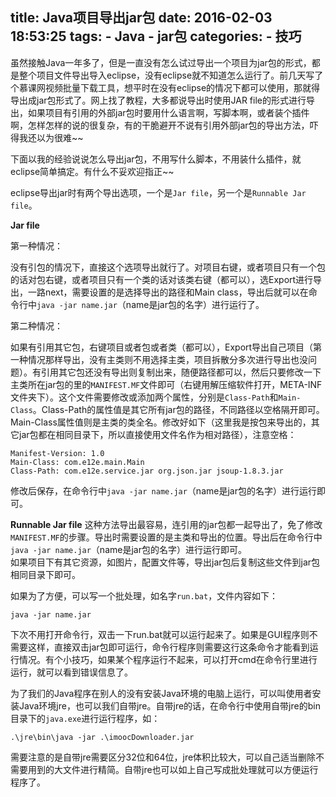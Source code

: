 title: Java项目导出jar包
date: 2016-02-03 18:53:25
tags:
	- Java
	- jar包
categories:
	- 技巧
---
虽然接触Java一年多了，但是一直没有怎么试过导出一个项目为jar包的形式，都是整个项目文件导出导入eclipse，没有eclipse就不知道怎么运行了。前几天写了个慕课网视频批量下载工具，想平时在没有eclipse的情况下都可以使用，那就得导出成jar包形式了。网上找了教程，大多都说导出时使用JAR file的形式进行导出，如果项目有引用的外部jar包时要用什么语言啊，写脚本啊，或者装个插件啊，怎样怎样的说的很复杂，有的干脆避开不说有引用外部jar包的导出方法，吓得我还以为很难~~

<!--more-->
下面以我的经验说说怎么导出jar包，不用写什么脚本，不用装什么插件，就eclipse简单搞定。有什么不妥欢迎指正~~

eclipse导出jar时有两个导出选项，一个是`Jar file`，另一个是`Runnable Jar file`。

**Jar file**

第一种情况：

没有引包的情况下，直接这个选项导出就行了。对项目右键，或者项目只有一个包的话对包右键，或者项目只有一个类的话对该类右键（都可以），选Export进行导出，一路next，需要设置的是选择导出的路径和Main class，导出后就可以在命令行中`java -jar name.jar`（name是jar包的名字）进行运行了。

第二种情况：

如果有引用其它包，右键项目或者包或者类（都可以），Export导出自己项目（第一种情况那样导出，没有主类则不用选择主类，项目拆散分多次进行导出也没问题）。有引用其它包还没有导出则复制出来，随便路径都可以，然后只要修改一下主类所在jar包的里的`MANIFEST.MF`文件即可（右键用解压缩软件打开，META-INF文件夹下）。这个文件需要修改或添加两个属性，分别是`Class-Path`和`Main-Class`。Class-Path的属性值是其它所有jar包的路径，不同路径以空格隔开即可。Main-Class属性值则是主类的类全名。修改好如下（这里我是按包来导出的，其它jar包都在相同目录下，所以直接使用文件名作为相对路径），注意空格：
```
Manifest-Version: 1.0
Main-Class: com.e12e.main.Main
Class-Path: com.e12e.service.jar org.json.jar jsoup-1.8.3.jar
```
修改后保存，在命令行中`java -jar name.jar`（name是jar包的名字）进行运行即可。

**Runnable Jar file**
这种方法导出最容易，连引用的jar包都一起导出了，免了修改`MANIFEST.MF`的步骤。导出时需要设置的是主类和导出的位置。导出后在命令行中`java -jar name.jar`（name是jar包的名字）进行运行即可。
<br>
如果项目下有其它资源，如图片，配置文件等，导出jar包后复制这些文件到jar包相同目录下即可。

如果为了方便，可以写一个批处理，如名字`run.bat`，文件内容如下：
```
java -jar name.jar
```
下次不用打开命令行，双击一下run.bat就可以运行起来了。如果是GUI程序则不需要这样，直接双击jar包即可运行，命令行程序则需要这行这条命令才能看到运行情况。有个小技巧，如果某个程序运行不起来，可以打开cmd在命令行里进行运行，就可以看到错误信息了。

为了我们的Java程序在别人的没有安装Java环境的电脑上运行，可以叫使用者安装Java环境jre，也可以我们自带jre。自带jre的话，在命令行中使用自带jre的bin目录下的`java.exe`进行运行程序，如：
```
.\jre\bin\java -jar .\imoocDownloader.jar
```
需要注意的是自带jre需要区分32位和64位，jre体积比较大，可以自己适当删除不需要用到的大文件进行精简。自带jre也可以如上自己写成批处理就可以方便运行程序了。


